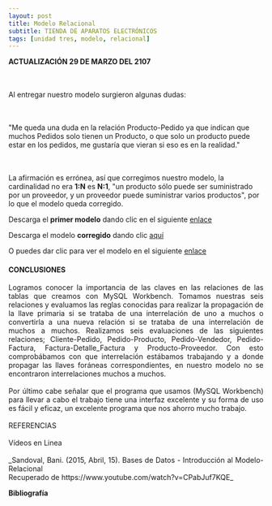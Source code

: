 ```yaml
---
layout: post
title: Modelo Relacional
subtitle: TIENDA DE APARATOS ELECTRÓNICOS
tags: [unidad tres, modelo, relacional]
---
```

<p style="text-align: justify;"><b>ACTUALIZACIÓN 29 DE MARZO DEL 2107</b>

<br><br>Al entregar nuestro modelo surgieron algunas dudas:

<br><br>"Me queda una duda en la relación Producto-Pedido ya que indican que muchos Pedidos solo tienen un Producto, o que solo un producto puede estar en los pedidos, me gustaría que vieran si eso es en la realidad."

<br><br>La afirmación es errónea, así que corregimos nuestro modelo, la cardinalidad no era <b>1:N</b> es <b>N:1</b>, "un producto sólo puede ser suministrado por un proveedor, y un proveedor puede suministrar varios productos", por lo que el modelo queda corregido.</p>

Descarga el <b>primer modelo</b> dando clic en el siguiente [enlace](https://drive.google.com/uc?export=download&id=0B0tLjk4fF3eYT0E2bHBGVlZiNlE "clic para descargar la presentación") 

Descarga el modelo <b>corregido</b> dando clic [aquí](https://drive.google.com/uc?export=download&id=0B0tLjk4fF3eYOU5HaVZRU3ZTSWc "clic para descargar la presentación") 

O puedes dar clic para ver el modelo en el siguiente [enlace](https://basededatostec.github.io/img/ModeloERcorregido.png "clic para ver el modelo") 

#### CONCLUSIONES

<p style="text-align: justify;">Logramos conocer la importancia de las claves en las relaciones de las tablas que creamos con MySQL Workbench. Tomamos nuestras seis relaciones y evaluamos las reglas conocidas para realizar la propagación de la llave primaria si se trataba de una interrelación de uno a muchos o convertirla a una nueva relación si se trataba de una interrelación de muchos a muchos. Realizamos seis evaluaciones de las siguientes relaciones; Cliente-Pedido, Pedido-Producto, Pedido-Vendedor, Pedido-Factura, Factura-Detalle_Factura y Producto-Proveedor. Con esto comprobábamos con que interrelación estábamos trabajando y a donde propagar las llaves foráneas correspondientes, en nuestro modelo no se encontraron interrelaciones muchos a muchos. <br><br>Por último cabe señalar que el programa que usamos (MySQL Workbench) para llevar a cabo el trabajo tiene una interfaz excelente y su forma de uso es fácil y eficaz, un excelente programa que nos ahorro mucho trabajo.<br><br>REFERENCIAS<br><br>Vídeos en Linea<br><br>_Sandoval, Bani. (2015, Abril, 15). Bases de Datos - Introducción al Modelo-Relacional<br>Recuperado de https://www.youtube.com/watch?v=CPabJuf7KQE_</p>

__Bibliografía__
